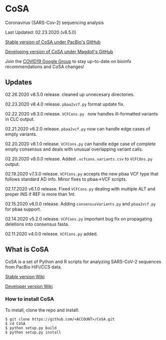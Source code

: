 # CoSA
Coronavirus (SARS-Cov-2) sequencing analysis

Last Updated: 02.23.2020 (v8.5.0)

[Stable version of CoSA under PacBio's GitHub](https://github.com/pacificbiosciences/CoSA)

[Developing version of CoSA under Magdoll's GitHub](https://github.com/Magdoll/CoSA)

Join the [COVID19 Google Group](https://groups.google.com/g/smrt_covid19) to stay up-to-date on bioinfx recommendations and CoSA changes!
 

## Updates

02.26.2020    v8.5.0 release. cleaned up unnecesary directories.

02.23.2020    v8.4.0 release. `pbaa2vcf.py` format update fix.

02.22.2020    v8.3.0 release. `VCFCons.py ` now handles ill-formatted variants in CLC output.

02.21.2020    v8.2.0 release. `pbaa2vcf.py` now can handle edge cases of empty variants.

02.20.2020    v8.1.0 release. `VCFCons.py` can handle edge case of complete empty consensus and deals with unusual overlapping variant calls.

02.20.2020    v8.0.0 release. Added `.vcfcons.variants.csv` to `VCFCOns.py` output.

02.19.2020    v7.3.0 release. `VCFCons.py` accepts the new pbaa VCF type that follows standard AD info. Minor fixes to pbaa->VCF scripts.

02.17.2020    v6.1.0 release. Fixed `VCFCons.py` dealing with multiple ALT and proper INS if REF is more than 1nt.

02.15.2020    v6.0.0 release. Adding `consensusVariants.py` and `pbaa2vcf.py` for pbaa support.

02.14.2020    v5.2.0 release. `VCFCons.py` important bug fix on propagating deletions into consensus fasta.

02.11.2020    v4.0.0 release. `VCFCons.py` added.

## What is CoSA

CoSA is a set of Python and R scripts for analyzing SARS-CoV-2 sequences from PacBio HiFi/CCS data.  

[Stable version Wiki](https://github.com/PacificBiosciences/CoSA/wiki)

[Developer version Wiki](https://github.com/Magdoll/CoSA/wiki)


<a name="install"/>

### How to install CoSA

To install, clone the repo and install:

```
$ git clone https://github.com/<ACCOUNT>/CoSA.git
$ cd CoSA
$ python setup.py build
$ python setup.py install
```

